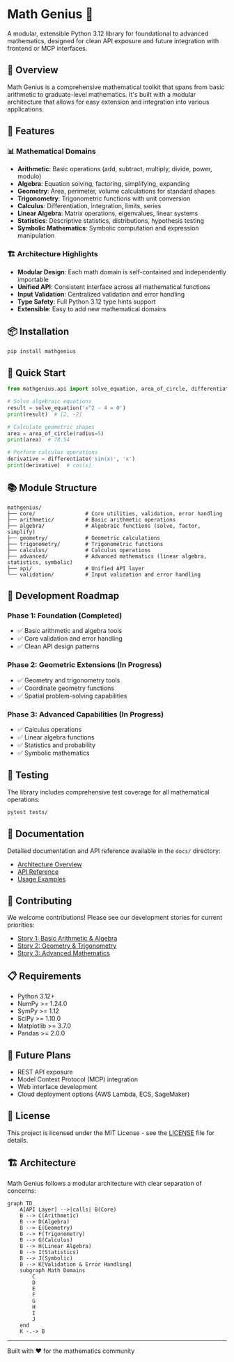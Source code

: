 # Math Genius 🧮

A modular, extensible Python 3.12 library for foundational to advanced mathematics, designed for clean API exposure and future integration with frontend or MCP interfaces.

## 🌟 Overview

Math Genius is a comprehensive mathematical toolkit that spans from basic arithmetic to graduate-level mathematics. It's built with a modular architecture that allows for easy extension and integration into various applications.

## 🚀 Features

### 📊 Mathematical Domains
- **Arithmetic**: Basic operations (add, subtract, multiply, divide, power, modulo)
- **Algebra**: Equation solving, factoring, simplifying, expanding
- **Geometry**: Area, perimeter, volume calculations for standard shapes
- **Trigonometry**: Trigonometric functions with unit conversion
- **Calculus**: Differentiation, integration, limits, series
- **Linear Algebra**: Matrix operations, eigenvalues, linear systems
- **Statistics**: Descriptive statistics, distributions, hypothesis testing
- **Symbolic Mathematics**: Symbolic computation and expression manipulation

### 🏗️ Architecture Highlights
- **Modular Design**: Each math domain is self-contained and independently importable
- **Unified API**: Consistent interface across all mathematical functions
- **Input Validation**: Centralized validation and error handling
- **Type Safety**: Full Python 3.12 type hints support
- **Extensible**: Easy to add new mathematical domains

## 📦 Installation

```bash
pip install mathgenius
```

## 🔧 Quick Start

```python
from mathgenius.api import solve_equation, area_of_circle, differentiate

# Solve algebraic equations
result = solve_equation('x^2 - 4 = 0')
print(result)  # [2, -2]

# Calculate geometric shapes
area = area_of_circle(radius=5)
print(area)  # 78.54

# Perform calculus operations
derivative = differentiate('sin(x)', 'x')
print(derivative)  # cos(x)
```

## 📚 Module Structure

```
mathgenius/
├── core/                # Core utilities, validation, error handling
├── arithmetic/          # Basic arithmetic operations
├── algebra/             # Algebraic functions (solve, factor, simplify)
├── geometry/            # Geometric calculations
├── trigonometry/        # Trigonometric functions
├── calculus/            # Calculus operations
├── advanced/            # Advanced mathematics (linear algebra, statistics, symbolic)
├── api/                 # Unified API layer
└── validation/          # Input validation and error handling
```

## 🎯 Development Roadmap

### Phase 1: Foundation (Completed)
- ✅ Basic arithmetic and algebra tools
- ✅ Core validation and error handling
- ✅ Clean API design patterns

### Phase 2: Geometric Extensions (In Progress)
- ✅ Geometry and trigonometry tools
- ✅ Coordinate geometry functions
- ✅ Spatial problem-solving capabilities

### Phase 3: Advanced Capabilities (In Progress)
- ✅ Calculus operations
- ✅ Linear algebra functions
- ✅ Statistics and probability
- ✅ Symbolic mathematics

## 🧪 Testing

The library includes comprehensive test coverage for all mathematical operations:

```bash
pytest tests/
```

## 📖 Documentation

Detailed documentation and API reference available in the `docs/` directory:
- [Architecture Overview](docs/ARCHITECTURE.md)
- [API Reference](docs/stories/api_reference.md)
- [Usage Examples](docs/tech_docs/)

## 🤝 Contributing

We welcome contributions! Please see our development stories for current priorities:
- [Story 1: Basic Arithmetic & Algebra](docs/stories/story-1-basic-arithmetic-algebra.md)
- [Story 2: Geometry & Trigonometry](docs/stories/story-2-geometry-trigonometry.md)
- [Story 3: Advanced Mathematics](docs/stories/story-3-advanced-mathematics.md)

## 📋 Requirements

- Python 3.12+
- NumPy >= 1.24.0
- SymPy >= 1.12
- SciPy >= 1.10.0
- Matplotlib >= 3.7.0
- Pandas >= 2.0.0

## 🚀 Future Plans

- REST API exposure
- Model Context Protocol (MCP) integration
- Web interface development
- Cloud deployment options (AWS Lambda, ECS, SageMaker)

## 📄 License

This project is licensed under the MIT License - see the [LICENSE](LICENSE) file for details.

## 🏗️ Architecture

Math Genius follows a modular architecture with clear separation of concerns:

```mermaid
graph TD
    A[API Layer] -->|calls| B(Core)
    B --> C(Arithmetic)
    B --> D(Algebra)
    B --> E(Geometry)
    B --> F(Trigonometry)
    B --> G(Calculus)
    B --> H(Linear Algebra)
    B --> I(Statistics)
    B --> J(Symbolic)
    B --> K[Validation & Error Handling]
    subgraph Math Domains
        C
        D
        E
        F
        G
        H
        I
        J
    end
    K -.-> B
```

---

Built with ❤️ for the mathematics community